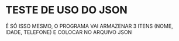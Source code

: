 # TESTE DE USO DO JSON

É SÓ ISSO MESMO, O PROGRAMA VAI ARMAZENAR 3 ITENS (NOME, IDADE, TELEFONE) E COLOCAR NO ARQUIVO JSON

